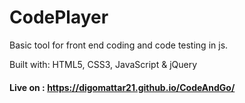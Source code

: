 # CodePlayer


Basic tool for front end coding and code testing in js.  

Built with: HTML5, CSS3, JavaScript & jQuery

#### Live on : https://digomattar21.github.io/CodeAndGo/






